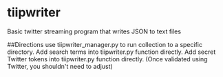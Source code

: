 # tiipwriter
Basic twitter streaming program that writes JSON to text files

##Directions
use tiipwriter_manager.py to run collection to a specific directory.
Add search terms into tiipwriter.py function directly.
Add secret Twitter tokens into tiipwriter.py function directly. (Once validated using Twitter, you shouldn't need to adjust)

